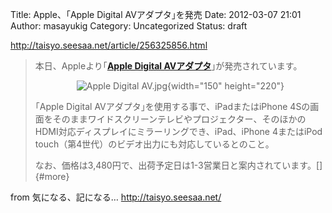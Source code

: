 Title: Apple、｢Apple Digital AVアダプタ｣を発売
Date: 2012-03-07 21:01
Author: masayukig
Category: Uncategorized
Status: draft

<http://taisyo.seesaa.net/article/256325856.html>  
  
  

> 本日、Appleより｢**[Apple Digital
> AVアダプタ](http://store.apple.com/jp/product/MD098)**｣が発売されています。  
>   
>
> <div style="text-align:center;">
>
> ![Apple Digital
> AV.jpg](http://taisyo.up.seesaa.net/image/Apple20Digital20AV.jpg){width="150"
> height="220"}
>
> </div>
>
>   
> ｢Apple Digital AVアダプタ｣を使用する事で、iPadまたはiPhone
> 4Sの画面をそのままワイドスクリーンテレビやプロジェクター、そのほかのHDMI対応ディスプレイにミラーリングでき、iPad、iPhone
> 4またはiPod touch（第4世代）のビデオ出力にも対応しているとのこと。  
>   
> なお、価格は3,480円で、出荷予定日は1-3営業日と案内されています。[]{#more}

  
  
from 気になる、記になる… <http://taisyo.seesaa.net/>

